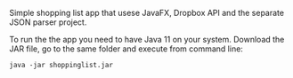 Simple shopping list app that usese JavaFX, Dropbox API and the separate JSON parser project.

To run the the app you need to have Java 11 on your system. Download the JAR file, go to the same folder and execute from command line:

`java -jar shoppinglist.jar`
